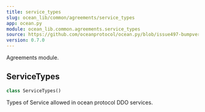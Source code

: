 ```yaml
---
title: service_types
slug: ocean_lib/common/agreements/service_types
app: ocean.py
module: ocean_lib.common.agreements.service_types
source: https://github.com/oceanprotocol/ocean.py/blob/issue497-bumpversion-to-v0.7.0/ocean_lib/common/agreements/service_types.py
version: 0.7.0
---
```

Agreements module.

## ServiceTypes

```python
class ServiceTypes()
```

Types of Service allowed in ocean protocol DDO services.

